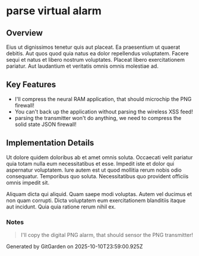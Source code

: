 # parse virtual alarm

## Overview
Eius ut dignissimos tenetur quis aut placeat. Ea praesentium ut quaerat debitis. Aut quos quod quia natus ea dolor repellendus voluptatem. Facere sequi et natus et libero nostrum voluptates. Placeat libero exercitationem pariatur. Aut laudantium et veritatis omnis omnis molestiae ad.

## Key Features
- I'll compress the neural RAM application, that should microchip the PNG firewall!
- You can't back up the application without parsing the wireless XSS feed!
- parsing the transmitter won't do anything, we need to compress the solid state JSON firewall!

## Implementation Details
Ut dolore quidem doloribus ab et amet omnis soluta. Occaecati velit pariatur quia totam nulla eum necessitatibus et esse. Impedit iste et dolor qui aspernatur voluptatem. Iure autem est ut quod mollitia rerum nobis odio consequatur. Temporibus quo soluta. Necessitatibus quo provident officiis omnis impedit sit.
 Aliquam dicta qui aliquid. Quam saepe modi voluptas. Autem vel ducimus et non quam corrupti. Dicta voluptatem eum exercitationem blanditiis itaque aut incidunt. Quia quia ratione rerum nihil ex.

### Notes
> I'll copy the digital PNG alarm, that should sensor the PNG transmitter!

Generated by GitGarden on 2025-10-10T23:59:00.925Z